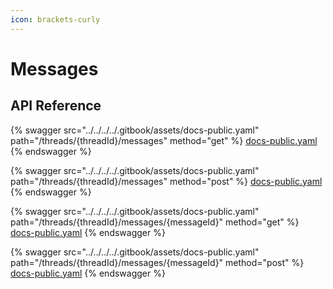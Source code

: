 ```yaml
---
icon: brackets-curly
---
```


# Messages

## API Reference

{% swagger src="../../../../.gitbook/assets/docs-public.yaml" path="/threads/{threadId}/messages" method="get" %}
[docs-public.yaml](../../../../.gitbook/assets/docs-public.yaml)
{% endswagger %}



{% swagger src="../../../../.gitbook/assets/docs-public.yaml" path="/threads/{threadId}/messages" method="post" %}
[docs-public.yaml](../../../../.gitbook/assets/docs-public.yaml)
{% endswagger %}

{% swagger src="../../../../.gitbook/assets/docs-public.yaml" path="/threads/{threadId}/messages/{messageId}" method="get" %}
[docs-public.yaml](../../../../.gitbook/assets/docs-public.yaml)
{% endswagger %}

{% swagger src="../../../../.gitbook/assets/docs-public.yaml" path="/threads/{threadId}/messages/{messageId}" method="post" %}
[docs-public.yaml](../../../../.gitbook/assets/docs-public.yaml)
{% endswagger %}
